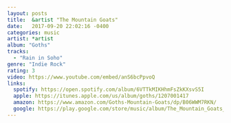 ```yaml
---
layout: posts
title:  &artist "The Mountain Goats"
date:   2017-09-20 22:02:16 -0400
categories: music
artist: *artist
album: "Goths"
tracks:
  - "Rain in Soho"
genre: "Indie Rock"
rating: 3
video: https://www.youtube.com/embed/anS6bcPpvoQ
links:
  spotify: https://open.spotify.com/album/6VTTkMIKHhmFsZkKXsvS5I
  apple: https://itunes.apple.com/us/album/goths/1207001417
  amazon: https://www.amazon.com/Goths-Mountain-Goats/dp/B06WWM7RKN/
  google: https://play.google.com/store/music/album/The_Mountain_Goats_Goths?id=B44sph6egb4ndeizpzidkxr3aqy&hl=en
---
```






